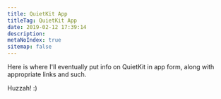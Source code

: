 ```yaml
---
title: QuietKit App
titleTag: QuietKit App
date: 2019-02-12 17:39:14
description:
metaNoIndex: true
sitemap: false
---
```


Here is where I'll eventually put info on QuietKit in app form, along with appropriate links and such.

Huzzah! :)
